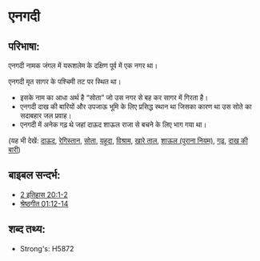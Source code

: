# एनगदी #

## परिभाषा: ##
एनगदी नामक जंगल में यरूशलेम के दक्षिण पूर्व में एक नगर था। 
 
एनगदी मृत सागर के पश्चिमी तट पर स्थित था।
* इसके नाम का आधा अर्थ है “सोता” जो उस नगर से बह कर सागर में गिरता है।
* एनगदी दाख की बारियों और उपजाऊ भूमि के लिए प्रसिद्ध स्थान था जिसका कारण था उस सोते का सदाबहार जल प्रवाह।
* एनगदी में अनेक गढ़ थे जहां दाऊद शाऊल राजा से बचने के लिए भाग गया था।

(यह भी देखें: [दाऊद](../names/david.md), [रेगिस्तान](../other/desert.md), [सोता](../other/fountain.md), [यहूदा](../names/judah.md), [विश्राम](../other/rest.md), [खारे ताल](../names/saltsea.md), [शाऊल (पुराना नियम)](../names/saul.md), [गढ़](../other/stronghold.md), [दाख की बारी](../other/vineyard.md))

## बाइबल सन्दर्भ: ##

* [2 इतिहास 20:1-2](rc://en/tn/help/2ch/20/01)
* [श्रेष्ठगीत 01:12-14](rc://en/tn/help/sng/01/12)

## शब्द तथ्य: ##

* Strong's: H5872
